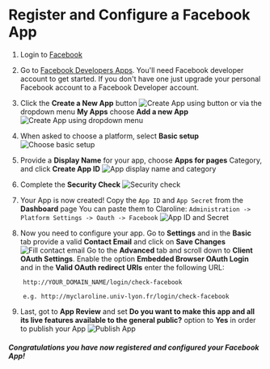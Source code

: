 Register and Configure a Facebook App
======================================

1. Login to [Facebook](https://www.facebook.com/)

2. Go to [Facebook Developers Apps](https://developers.facebook.com/apps). You'll need Facebook developer account to get started. If you don't have one just upgrade your personal Facebook account to a Facebook Developer account.

3. Click the **Create a New App** button
![Create App using button][new_app_button]
or via the dropdown menu **My Apps** choose **Add a new App**
![Create App using dropdown menu][new_app_menu]

4. When asked to choose a platform, select **Basic setup**
![Choose basic setup][new_app_platform]

5. Provide a **Display Name** for your app, choose **Apps for pages** Category, and click **Create App ID**
![App display name and category][new_app_properties]

6. Complete the **Security Check**
![Security check][new_app_security]

7. Your App is now created! Copy the `App ID` and `App Secret` from the **Dashboard** page
You can paste them to Claroline:
```Administration -> Platform Settings -> Oauth -> Facebook```
![App ID and Secret][new_app_id_secret]

8. Now you need to configure your app. Go to **Settings** and in the **Basic** tab provide a valid **Contact Email** and click on **Save Changes**
![Fill contact email][new_app_fill_email]
Go to the **Advanced** tab and scroll down to **Client OAuth Settings**. Enable the option **Embedded Browser OAuth Login** and in the **Valid OAuth redirect URIs** enter the following URL:
```
    http://YOUR_DOMAIN_NAME/login/check-facebook

    e.g. http://myclaroline.univ-lyon.fr/login/check-facebook
```

9. Last, got to **App Review** and set **Do you want to make this app and all its live features available to the general public?** option to **Yes** in order to publish your App
![Publish App][new_app_publish]

##### Congratulations you have now registered and configured your Facebook App!

[new_app_menu]: images/facebook/fb_new_app_menu.jpg "New app via dropdown menu"
[new_app_button]: images/facebook/fb_new_app_new_button.jpg "New app using button"
[new_app_platform]: images/facebook/fb_new_app_choice.jpg "Choose basic setup when asked for App platform"
[new_app_properties]: images/facebook/fb_new_app_properties.jpg "Fill in platform name and select App for pages in popup"
[new_app_security]: images/facebook/fb_security_check.jpg "Complete Security Check"
[new_app_id_secret]: images/facebook/fb_app_id_secret.jpg "Your App Id and Secret"
[new_app_fill_email]: images/facebook/fb_app_fill_email.jpg "Fill in your contact email and Save options"
[new_app_enable_browser]: images/facebook/fb_app_enable_browser_add_redirect.jpg "Enable browser and add redirect URI, Save"
[new_app_publish]: images/facebook/fb_app_publish_app.jpg "Publish your App"
